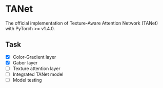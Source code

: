 # TANet
The official implementation of Texture-Aware Attention Network (TANet) with PyTorch >= v1.4.0.

## Task

- [x] Color-Gradient layer
- [x] Gabor layer
- [ ] Texture attention layer
- [ ] Integrated TANet model
- [ ] Model testing
